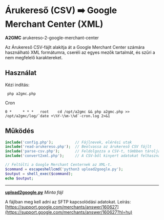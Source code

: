 # Árukereső (CSV) ➡️ Google Merchant Center (XML)

**A2GMC** arukereso-2-google-merchant-center

Az Árukereső CSV-fájlt alakítja át a Google Merchant Center számára használható XML formátumra, cseréli az egyes mezők tartalmát, és szűri a nem megfelelő karaktereket.


## Használat

Kézi indítás:
```shell
 php a2gmc.php
```

Cron
```
0 *     * * *   root    cd /opt/a2gmc && php a2gmc.php >> /opt/a2gmc/log/`date +\%Y-\%m-\%d`-cron.log 2>&1
```


## Működés

```php
include('config.php');          // Fájlnevek, elérési utak
include('read-arukereso.php');  // Beolvassa az árukereső CSV fájlt
include('parse-csv.php');       // Feldolgozza a CSV-t, tömbben tárolja az elemeket
include('convert2xml.php');     // A CSV-ből kinyert adatokat felhasználva elkészíti az XML fájlt

// Feltölti a Google Merchant Centernek az XML-t.
$command = escapeshellcmd('python3 upload2google.py');
$output = shell_exec($command);
echo $output;
```


---

**[upload2google.py](upload2google_EXAMPLE.py)** *Minta fájl*

A fájlban meg kell adni az SFTP kapcsolódási adatokat.
Leírás: [https://support.google.com/merchants/answer/160627](https://support.google.com/merchants/answer/160627?hl=hu)
